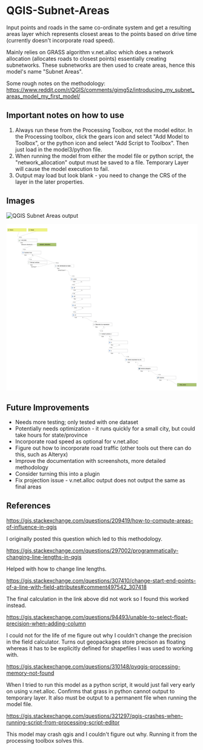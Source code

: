 # QGIS-Subnet-Areas

Input points and roads in the same co-ordinate system and get a resulting areas layer which represents closest areas to the points based on drive time (currently doesn't incorporate road speed).

Mainly relies on GRASS algorithm v.net.alloc which does a network allocation (allocates roads to closest points) essentially creating subnetworks. These subnetworks are then used to create areas, hence this model's name "Subnet Areas".

Some rough notes on the methodology: https://www.reddit.com/r/QGIS/comments/gimg5z/introducing_my_subnet_areas_model_my_first_model/

## Important notes on how to use

1. Always run these from the Processing Toolbox, not the model editor. In the Processing toolbox, click the gears icon and select "Add Model to Toolbox", or the python icon and select "Add Script to Toolbox". Then just load in the model3/python file.
2. When running the model from either the model file or python script, the "network_allocation" output must be saved to a file. Temporary Layer will cause the model execution to fail.
3. Output may load but look blank - you need to change the CRS of the layer in the later properties.

## Images

![QGIS Subnet Areas output](https://i.redd.it/hxx713akwzx41.png)


![QGIS Subnet Areas model](https://raw.githubusercontent.com/mattmarotta/QGIS-Subnet-Areas/master/Subnet%20Areas.png)

## Future Improvements

- Needs more testing; only tested with one dataset
- Potentially needs optimization - it runs quickly for a small city, but could take hours for state/province
- Incorporate road speed as optional for v.net.alloc
- Figure out how to incorporate road traffic (other tools out there can do this, such as Alteryx)
- Improve the documentation with screenshots, more detailed methodology
- Consider turning this into a plugin
- Fix projection issue - v.net.alloc output does not output the same as final areas

## References

https://gis.stackexchange.com/questions/209419/how-to-compute-areas-of-influence-in-qgis

I originally posted this question which led to this methodology.

https://gis.stackexchange.com/questions/297002/programmatically-changing-line-lengths-in-qgis

Helped with how to change line lengths.

https://gis.stackexchange.com/questions/307410/change-start-end-points-of-a-line-with-field-attributes#comment497542_307418

The final calculation in the link above did not work so I found this worked instead.

https://gis.stackexchange.com/questions/94493/unable-to-select-float-precision-when-adding-column

I could not for the life of me figure out why I couldn't change the precision in the field calculator. Turns out geopackages store precison as floating whereas it has to be explicitly defined for shapefiles I was used to working with.

https://gis.stackexchange.com/questions/310148/pyqgis-processing-memory-not-found

When I tried to run this model as a python script, it would just fail very early on using v.net.alloc. Confirms that grass in python cannot output to temporary layer. It also must be output to a permanent file when running the model file.

https://gis.stackexchange.com/questions/321297/qgis-crashes-when-running-script-from-processing-script-editor

This model may crash qgis and I couldn't figure out why. Running it from the processing toolbox solves this.
